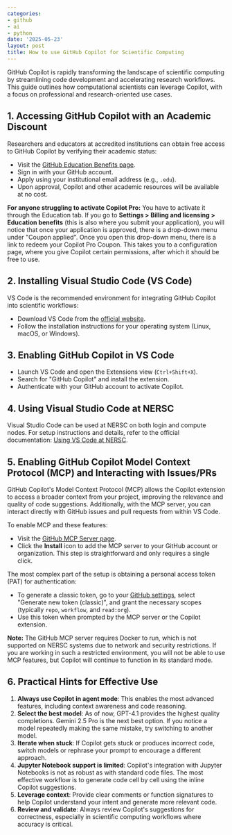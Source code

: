 ```yaml
---
categories:
- github
- ai
- python
date: '2025-05-23'
layout: post
title: How to use GitHub Copilot for Scientific Computing
---
```


GitHub Copilot is rapidly transforming the landscape of scientific computing by streamlining code development and accelerating research workflows. This guide outlines how computational scientists can leverage Copilot, with a focus on professional and research-oriented use cases.

## 1. Accessing GitHub Copilot with an Academic Discount

Researchers and educators at accredited institutions can obtain free access to GitHub Copilot by verifying their academic status:

- Visit the [GitHub Education Benefits page](https://github.com/settings/education/benefits).
- Sign in with your GitHub account.
- Apply using your institutional email address (e.g., `.edu`).
- Upon approval, Copilot and other academic resources will be available at no cost.

**For anyone struggling to activate Copilot Pro:**
You have to activate it through the Education tab. If you go to **Settings > Billing and licensing > Education benefits** (this is also where you submit your application), you will notice that once your application is approved, there is a drop-down menu under "Coupon applied". Once you open this drop-down menu, there is a link to redeem your Copilot Pro Coupon. This takes you to a configuration page, where you give Copilot certain permissions, after which it should be free to use.

## 2. Installing Visual Studio Code (VS Code)

VS Code is the recommended environment for integrating GitHub Copilot into scientific workflows:

- Download VS Code from the [official website](https://code.visualstudio.com/).
- Follow the installation instructions for your operating system (Linux, macOS, or Windows).

## 3. Enabling GitHub Copilot in VS Code

- Launch VS Code and open the Extensions view (`Ctrl+Shift+X`).
- Search for "GitHub Copilot" and install the extension.
- Authenticate with your GitHub account to activate Copilot.

## 4. Using Visual Studio Code at NERSC

Visual Studio Code can be used at NERSC on both login and compute nodes. For setup instructions and details, refer to the official documentation: [Using VS Code at NERSC](https://docs.nersc.gov/connect/vscode/).

## 5. Enabling GitHub Copilot Model Context Protocol (MCP) and Interacting with Issues/PRs

GitHub Copilot's Model Context Protocol (MCP) allows the Copilot extension to access a broader context from your project, improving the relevance and quality of code suggestions. Additionally, with the MCP server, you can interact directly with GitHub issues and pull requests from within VS Code.

To enable MCP and these features:

- Visit the [GitHub MCP Server page](https://github.com/github/github-mcp-server).
- Click the **Install** icon to add the MCP server to your GitHub account or organization. This step is straightforward and only requires a single click.

The most complex part of the setup is obtaining a personal access token (PAT) for authentication:

- To generate a classic token, go to your [GitHub settings](https://github.com/settings/tokens?type=beta), select "Generate new token (classic)", and grant the necessary scopes (typically `repo`, `workflow`, and `read:org`).
- Use this token when prompted by the MCP server or the Copilot extension.

**Note:** The GitHub MCP server requires Docker to run, which is not supported on NERSC systems due to network and security restrictions. If you are working in such a restricted environment, you will not be able to use MCP features, but Copilot will continue to function in its standard mode.

## 6. Practical Hints for Effective Use

1. **Always use Copilot in agent mode**: This enables the most advanced features, including context awareness and code reasoning.
2. **Select the best model**: As of now, GPT-4.1 provides the highest quality completions. Gemini 2.5 Pro is the next best option. If you notice a model repeatedly making the same mistake, try switching to another model.
3. **Iterate when stuck**: If Copilot gets stuck or produces incorrect code, switch models or rephrase your prompt to encourage a different approach.
4. **Jupyter Notebook support is limited**: Copilot's integration with Jupyter Notebooks is not as robust as with standard code files. The most effective workflow is to generate code cell by cell using the inline Copilot suggestions.
5. **Leverage context**: Provide clear comments or function signatures to help Copilot understand your intent and generate more relevant code.
6. **Review and validate**: Always review Copilot's suggestions for correctness, especially in scientific computing workflows where accuracy is critical.

